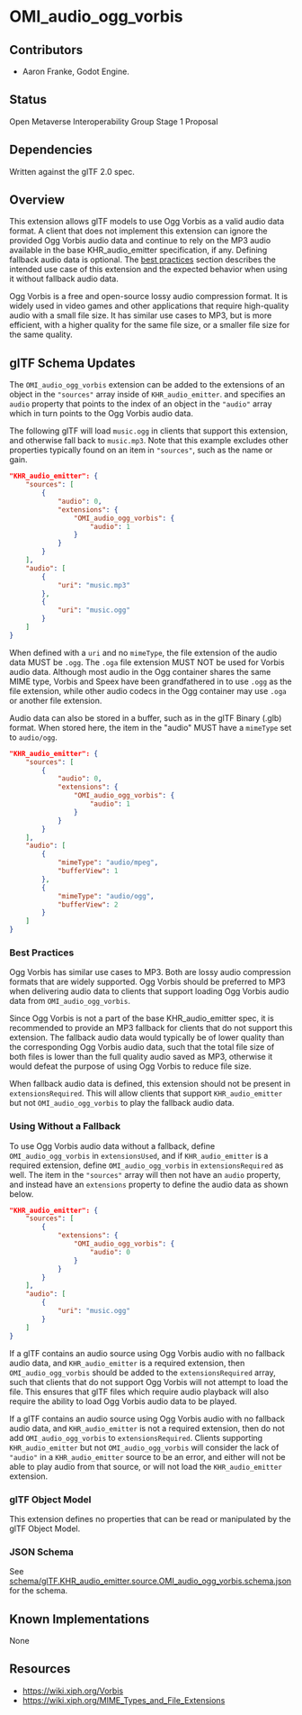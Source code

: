 # OMI_audio_ogg_vorbis

## Contributors

- Aaron Franke, Godot Engine.

## Status

Open Metaverse Interoperability Group Stage 1 Proposal

## Dependencies

Written against the glTF 2.0 spec.

## Overview

This extension allows glTF models to use Ogg Vorbis as a valid audio data format. A client that does not implement this extension can ignore the provided Ogg Vorbis audio data and continue to rely on the MP3 audio available in the base KHR_audio_emitter specification, if any. Defining fallback audio data is optional. The [best practices](#best-practices) section describes the intended use case of this extension and the expected behavior when using it without fallback audio data.

Ogg Vorbis is a free and open-source lossy audio compression format. It is widely used in video games and other applications that require high-quality audio with a small file size. It has similar use cases to MP3, but is more efficient, with a higher quality for the same file size, or a smaller file size for the same quality.

## glTF Schema Updates

The `OMI_audio_ogg_vorbis` extension can be added to the extensions of an object in the `"sources"` array inside of `KHR_audio_emitter`. and specifies an `audio` property that points to the index of an object in the `"audio"` array which in turn points to the Ogg Vorbis audio data.

The following glTF will load `music.ogg` in clients that support this extension, and otherwise fall back to `music.mp3`. Note that this example excludes other properties typically found on an item in `"sources"`, such as the name or gain.

```json
"KHR_audio_emitter": {
    "sources": [
        {
            "audio": 0,
            "extensions": {
                "OMI_audio_ogg_vorbis": {
                    "audio": 1
                }
            }
        }
    ],
    "audio": [
        {
            "uri": "music.mp3"
        },
        {
            "uri": "music.ogg"
        }
    ]
}
```

When defined with a `uri` and no `mimeType`, the file extension of the audio data MUST be `.ogg`. The `.oga` file extension MUST NOT be used for Vorbis audio data. Although most audio in the Ogg container shares the same MIME type, Vorbis and Speex have been grandfathered in to use `.ogg` as the file extension, while other audio codecs in the Ogg container may use `.oga` or another file extension.

Audio data can also be stored in a buffer, such as in the glTF Binary (.glb) format. When stored here, the item in the "audio" MUST have a `mimeType` set to `audio/ogg`.

```json
"KHR_audio_emitter": {
    "sources": [
        {
            "audio": 0,
            "extensions": {
                "OMI_audio_ogg_vorbis": {
                    "audio": 1
                }
            }
        }
    ],
    "audio": [
        {
            "mimeType": "audio/mpeg",
            "bufferView": 1
        },
        {
            "mimeType": "audio/ogg",
            "bufferView": 2
        }
    ]
}
```

### Best Practices

Ogg Vorbis has similar use cases to MP3. Both are lossy audio compression formats that are widely supported. Ogg Vorbis should be preferred to MP3 when delivering audio data to clients that support loading Ogg Vorbis audio data from `OMI_audio_ogg_vorbis`.

Since Ogg Vorbis is not a part of the base KHR_audio_emitter spec, it is recommended to provide an MP3 fallback for clients that do not support this extension. The fallback audio data would typically be of lower quality than the corresponding Ogg Vorbis audio data, such that the total file size of both files is lower than the full quality audio saved as MP3, otherwise it would defeat the purpose of using Ogg Vorbis to reduce file size.

When fallback audio data is defined, this extension should not be present in `extensionsRequired`. This will allow clients that support `KHR_audio_emitter` but not `OMI_audio_ogg_vorbis` to play the fallback audio data.

### Using Without a Fallback

To use Ogg Vorbis audio data without a fallback, define `OMI_audio_ogg_vorbis` in `extensionsUsed`, and if `KHR_audio_emitter` is a required extension, define `OMI_audio_ogg_vorbis` in `extensionsRequired` as well. The item in the `"sources"` array will then not have an `audio` property, and instead have an `extensions` property to define the audio data as shown below.

```json
"KHR_audio_emitter": {
    "sources": [
        {
            "extensions": {
                "OMI_audio_ogg_vorbis": {
                    "audio": 0
                }
            }
        }
    ],
    "audio": [
        {
            "uri": "music.ogg"
        }
    ]
}
```

If a glTF contains an audio source using Ogg Vorbis audio with no fallback audio data, and `KHR_audio_emitter` is a required extension, then `OMI_audio_ogg_vorbis` should be added to the `extensionsRequired` array, such that clients that do not support Ogg Vorbis will not attempt to load the file. This ensures that glTF files which require audio playback will also require the ability to load Ogg Vorbis audio data to be played.

If a glTF contains an audio source using Ogg Vorbis audio with no fallback audio data, and `KHR_audio_emitter` is not a required extension, then do not add `OMI_audio_ogg_vorbis` to `extensionsRequired`. Clients supporting `KHR_audio_emitter` but not `OMI_audio_ogg_vorbis` will consider the lack of `"audio"` in a `KHR_audio_emitter` source to be an error, and either will not be able to play audio from that source, or will not load the `KHR_audio_emitter` extension.

### glTF Object Model

This extension defines no properties that can be read or manipulated by the glTF Object Model.

### JSON Schema

See [schema/glTF.KHR_audio_emitter.source.OMI_audio_ogg_vorbis.schema.json](schema/glTF.KHR_audio_emitter.source.OMI_audio_ogg_vorbis.schema.json) for the schema.

## Known Implementations

None

## Resources

- https://wiki.xiph.org/Vorbis
- https://wiki.xiph.org/MIME_Types_and_File_Extensions
